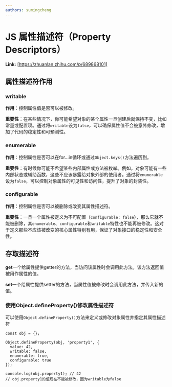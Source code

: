 ```yaml
---
authors: sumingcheng
---
```

# JS 属性描述符（Property Descriptors）



 **Link:** [https://zhuanlan.zhihu.com/p/689868101]

## 属性描述符作用  
### writable  

**作用**：控制属性值是否可以被修改。

**重要性**：在某些情况下，你可能希望对象的某个属性一旦创建后就保持不变，比如常量或配置项。通过将`writable`设为`false`，可以确保属性值不会被意外修改，增加了代码的稳定性和可预测性。

### enumerable  

**作用**：控制属性是否可以在for...in循环或通过`Object.keys()`方法遍历到。

**重要性**：有时候你可能不希望某些内部属性或方法被枚举。例如，对象可能有一些内部状态或辅助函数，这些不应该暴露给对象外部的使用者。通过将`enumerable`设为`false`，可以控制对象属性的可见性和访问性，提升了对象的封装性。

### configurable  

**作用**：控制属性是否可以被删除或改变其属性描述符。

**重要性**：一旦一个属性被定义为不可配置（`configurable: false`），那么它就不能被删除，其`enumerable`、`configurable`和`writable`特性也不能再被修改。这对于定义那些不应该被改变的核心属性特别有用，保证了对象接口的稳定性和安全性。

## 存取描述符  

**get**一个给属性提供getter的方法，当访问该属性时会调用此方法。该方法返回值被用作属性的值。

**set**一个给属性提供setter的方法，当属性值被修改时会调用此方法，并传入新的值。

### 使用Object.defineProperty()修改属性描述符  

可以使用`Object.defineProperty()`方法来定义或修改对象属性并指定其属性描述符

```
const obj = {};
​
Object.defineProperty(obj, 'property1', {
  value: 42,
  writable: false,
  enumerable: true,
  configurable: true
});
​
console.log(obj.property1); // 42
// obj.property1的值现在不能被修改，因为writable为false

```
